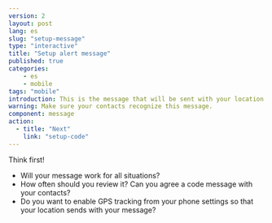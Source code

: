 ```yaml
---
version: 2
layout: post
lang: es
slug: "setup-message"
type: "interactive"
title: "Setup alert message"
published: true
categories:
    - es
    - mobile
tags: "mobile"
introduction: This is the message that will be sent with your location. 
warning: Make sure your contacts recognize this message.
component: message
action:
  - title: "Next"
    link: "setup-code"
---
```


Think first!

 - Will your message work for all situations?
 - How often should you review it? Can you agree a code message with your contacts?
 - Do you want to enable GPS tracking from your phone settings so that your location sends with your message?  